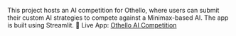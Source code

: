 This project hosts an AI competition for Othello, where users can submit their custom AI strategies to compete against a Minimax-based AI. The app is built using Streamlit.
🔗 Live App: [Othello AI Competition](https://othelloift3335.streamlit.app/)
